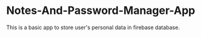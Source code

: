 # Notes-And-Password-Manager-App
This is a basic app to store user's personal data in firebase database.
